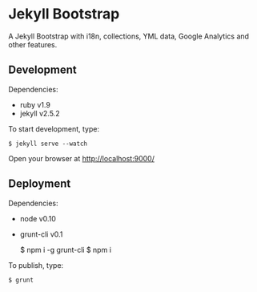 # Jekyll Bootstrap

A Jekyll Bootstrap with i18n, collections, YML data, Google Analytics and other features.

## Development

Dependencies:

- ruby v1.9
- jekyll v2.5.2

To start development, type:

    $ jekyll serve --watch

Open your browser at [http://localhost:9000/](http://localhost:9000/)

## Deployment

Dependencies:

- node v0.10
- grunt-cli v0.1


    $ npm i -g grunt-cli
    $ npm i

To publish, type:

    $ grunt
